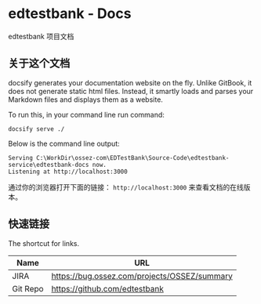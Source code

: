 # edtestbank - Docs

edtestbank 项目文档

## 关于这个文档
docsify generates your documentation website on the fly. Unlike GitBook, it does not generate static html files. 
Instead, it smartly loads and parses your Markdown files and displays them as a website.

To run this, in your command line run command:

`docsify serve ./`

Below is the command line output:

````
Serving C:\WorkDir\ossez-com\EDTestBank\Source-Code\edtestbank-service\edtestbank-docs now.
Listening at http://localhost:3000

````
 
通过你的浏览器打开下面的链接： `http://localhost:3000` 来查看文档的在线版本。

## 快速链接
The shortcut for links.
 
| Name  | URL  |
|---|---|
| JIRA  | https://bug.ossez.com/projects/OSSEZ/summary  |
| Git Repo  | https://github.com/edtestbank  |

